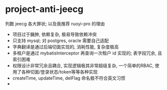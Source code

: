 # project-anti-jeecg
列数 jeecg 各大罪状; 以及我推荐 ruoyi-pro 的理由

+ 项目过于臃肿, 依赖复杂, 极易导致依赖冲突
+ 只支持 mysql; 对 postgres, oracle 需要自己适配
+ 字典翻译是通过后端切面实现的, 消耗性能, 复杂度极高
+ 多租户是通过 mybatisInterceptor 再查询一次租户 id 实现的; 表字段冗余, 且索引困难
+ 权限设计非常冗余且耦合, 实现逻辑极其非常超级复杂, 一个简单的RBAC, 使用了各种切面/登录状态/token等等各种实现
+ createTime, updateTime, delFlag 命名极不符合英文习惯
+ 
